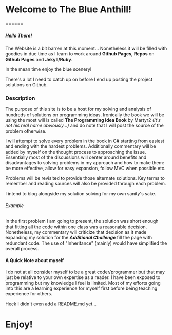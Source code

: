 # Welcome to The Blue Anthill!
======


##### Hello There!

The Website is a bit barren at this moment...
Nonetheless it will be filled with goodies in due time as I learn to work around
**Github Pages**, **Repos** on **Github Pages** and **Jekyll/Ruby**.

In the mean time enjoy the blue scenery!

There's a lot I need to catch up on before I end up posting the project solutions on Github.


### Description

The purpose of this site is to be a host for my solving and analysis of hundreds of solutions on programming ideas. Ironically the book we will be using the most will is called **The Programming Idea Book** by Martyr2 *(It's not his real name obviously...)* and do note that I will post the source of the problem otherwise. 

I will attempt to solve every problem in the book in C# starting from easiest and ending with the hardest problems. Additionally commentary will be added by myself on the thought process to approaching the issue. Essentially most of the discussions will center around benefits and disadvantages to solving problems in my approach and how to make them: be more effective, allow for easy expansion, follow MVC when possible etc. 

Problems will be revisited to provide those alternate solutions.
Key terms to remember and reading sources will also be provided through each problem.

I intend to blog alongside my solution solving for my own sanity's sake.

###### Example
In the first problem I am going to present, the solution was short enough that fitting all the code within one class was a reasonable decision.
Nonetheless, my commentary will criticize that decision as it made expanding my solution for the **_Additional Challenge_** fill the page with redundant code. The use of "Inheritance" (mainly) would have simplified the overall process.

#### A Quick Note about myself

I do not at all consider myself to be a great coder/programmer but that may just be relative to your own expertise as a reader. I have been exposed to programming but my knowledge I feel is limited. Most of my efforts going into this are a learning experience for myself first before being teaching experience for others. 

Heck I didn't even add a README.md yet...

# Enjoy!

